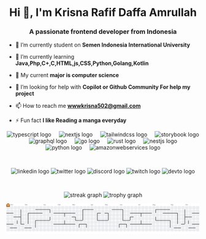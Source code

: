 <h1 align="center">Hi 👋, I'm Krisna Rafif Daffa Amrullah</h1>
<h3 align="center">A passionate frontend developer from Indonesia</h3>

- 🔭 I’m currently student on **Semen Indonesia International University**

- 🌱 I’m currently learning **Java,Php,C+,C,HTML,js,CSS,Python,Golang,Kotlin**

- 👯 My current **major is computer science**

- 🤝 I’m looking for help with **Copilot or Github Community For help my project**

- 📫 How to reach me **wwwkrisna502@gmail.com**

- ⚡ Fun fact **I like Reading a manga everyday**

<div align="center">
    <a href="https://www.typescriptlang.org/" target="_blank" style="text-decoration: none; border: none;">
        <img src="https://skillicons.dev/icons?i=ts" height="60" alt="typescript logo" />
    </a>
    <img width="12" />
    <a href="https://nextjs.org/" target="_blank" style="text-decoration: none; border: none;">
        <img src="https://skillicons.dev/icons?i=nextjs" height="60" alt="nextjs logo" />
    </a>
    <img width="12" />
    <a href="https://tailwindcss.com/" target="_blank" style="text-decoration: none; border: none;">
        <img src="https://skillicons.dev/icons?i=tailwind" height="60" alt="tailwindcss logo" />
    </a>
    <img width="12" />
    <a href="https://storybook.js.org/" target="_blank" style="text-decoration: none; border: none;">
        <img src="https://cdn.jsdelivr.net/gh/devicons/devicon/icons/storybook/storybook-original.svg" height="60" alt="storybook logo" />
    </a>
    <img width="12" />
    <a href="https://graphql.org/" target="_blank" style="text-decoration: none; border: none;">
        <img src="https://skillicons.dev/icons?i=graphql" height="60" alt="graphql logo" />
    </a>
    <img width="12" />
    <a href="https://go.dev/" target="_blank" style="text-decoration: none; border: none;">
        <img src="https://skillicons.dev/icons?i=go" height="60" alt="go logo" />
    </a>
    <img width="12" />
    <a href="https://rust-lang.org/" target="_blank" style="text-decoration: none; border: none;">
        <img src="https://skillicons.dev/icons?i=rust" height="60" alt="rust logo" />
    </a>
    <img width="12" />
    <a href="https://nestjs.com/" target="_blank" style="text-decoration: none; border: none;">
        <img src="https://skillicons.dev/icons?i=nestjs" height="60" alt="nestjs logo" />
    </a>
    <img width="12" />
    <a href="https://www.python.org/" target="_blank" style="text-decoration: none; border: none;">
        <img src="https://skillicons.dev/icons?i=py" height="60" alt="python logo" />
    </a>
    <img width="12" />
    <a href="https://aws.amazon.com/id/free/" target="_blank" style="text-decoration: none; border: none;">
        <img src="https://skillicons.dev/icons?i=aws" height="60" alt="amazonwebservices logo" />
    </a>
</div>

<br> <div align="center">
    <a href="https://www.linkedin.com/in/krisna-amrullah-421016383/" target="_blank" style="text-decoration: none; border: none;">
        <img src="https://img.shields.io/static/v1?message=LinkedIn&logo=linkedin&label=&color=0077B5&logoColor=white&labelColor=&style=for-the-badge" height="25" alt="linkedin logo" />
    </a>
    <a href="https://x.com/keyzpie82208" target="_blank" style="text-decoration: none; border: none;">
        <img src="https://img.shields.io/static/v1?message=Twitter&logo=twitter&label=&color=1DA1F2&logoColor=white&labelColor=&style=for-the-badge" height="25" alt="twitter logo" />
    </a>
    <a href="https://discord.gg/BvJta6c2Z7" target="_blank" style="text-decoration: none; border: none;">
        <img src="https://img.shields.io/static/v1?message=Discord&logo=discord&label=&color=7289DA&logoColor=white&labelColor=&style=for-the-badge" height="25" alt="discord logo" />
    </a>
    <a href="https://www.twitch.tv/kezypiee3" target="_blank" style="text-decoration: none; border: none;">
        <img src="https://img.shields.io/static/v1?message=Twitch&logo=twitch&label=&color=9146FF&logoColor=white&labelColor=&style=for-the-badge" height="25" alt="twitch logo" />
    </a>
    <a href="https://dev.to/kezypie" target="_blank" style="text-decoration: none; border: none;">
        <img src="https://img.shields.io/static/v1?message=dev.to&logo=dev.to&label=&color=0A0A0A&logoColor=white&labelColor=&style=for-the-badge" height="25" alt="devto logo" />
    </a>
</div>

<br> <div align="center">
  <img src="https://streak-stats.demolab.com?user=Kezypie&locale=en&mode=daily&theme=dracula&hide_border=false&border_radius=5&order=3" height="150" alt="streak graph"  />
  <img src="https://github-profile-trophy.vercel.app?username=Kezypie&theme=dracula&column=-1&row=1&margin-w=8&margin-h=8&no-bg=false&no-frame=false&order=4" height="150" alt="trophy graph"  />
</div>

<picture>
  <source media="(prefers-color-scheme: dark)" srcset="https://raw.githubusercontent.com/Kezypie/Kezypie/output/pacman-contribution-graph-dark.svg">
  <source media="(prefers-color-scheme: light)" srcset="https://raw.githubusercontent.com/Kezypie/Kezypie/output/pacman-contribution-graph.svg">
  <img alt="pacman contribution graph" src="https://raw.githubusercontent.com/Kezypie/Kezypie/output/pacman-contribution-graph.svg">
</picture>
